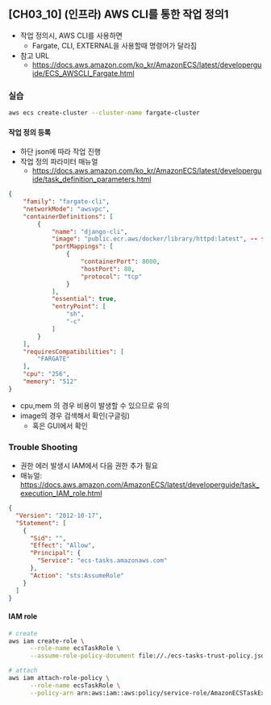 ## [CH03_10] (인프라) AWS CLI를 통한 작업 정의1
- 작업 정의시, AWS CLI를 사용하면
  - Fargate, CLI, EXTERNAL을 사용할때 명령어가 달라짐
- 참고 URL
  - https://docs.aws.amazon.com/ko_kr/AmazonECS/latest/developerguide/ECS_AWSCLI_Fargate.html

### 실습
```bash
aws ecs create-cluster --cluster-name fargate-cluster
```

#### 작업 정의 등록
- 하단 json에 따라 작업 진행
- 작업 정의 파라미터 매뉴얼
  - https://docs.aws.amazon.com/ko_kr/AmazonECS/latest/developerguide/task_definition_parameters.html
```json
{
    "family": "fargate-cli", 
    "networkMode": "awsvpc", 
    "containerDefinitions": [
        {
            "name": "django-cli", 
            "image": "public.ecr.aws/docker/library/httpd:latest", -- 실제 이미지 검색
            "portMappings": [
                {
                    "containerPort": 8000, 
                    "hostPort": 80, 
                    "protocol": "tcp"
                }
            ], 
            "essential": true, 
            "entryPoint": [
                "sh",
		        "-c"
            ]
        }
    ], 
    "requiresCompatibilities": [
        "FARGATE"
    ], 
    "cpu": "256", 
    "memory": "512"
}
```
- cpu,mem 의 경우 비용이 발생할 수 있으므로 유의
- image의 경우 검색해서 확인(구글링)
  - 혹은 GUI에서 확인

### Trouble Shooting
- 권한 에러 발생시 IAM에서 다음 권한 추가 필요
- 매뉴얼: https://docs.aws.amazon.com/AmazonECS/latest/developerguide/task_execution_IAM_role.html
```json
{
  "Version": "2012-10-17",
  "Statement": [
    {
      "Sid": "",
      "Effect": "Allow",
      "Principal": {
        "Service": "ecs-tasks.amazonaws.com"
      },
      "Action": "sts:AssumeRole"
    }
  ]
}
```

#### IAM role
```bash
# create
aws iam create-role \
      --role-name ecsTaskRole \
      --assume-role-policy-document file://./ecs-tasks-trust-policy.json # 실제 파일 task의 경로에 맞게 수행

# attach
aws iam attach-role-policy \
      --role-name ecsTaskRole \
      --policy-arn arn:aws:iam::aws:policy/service-role/AmazonECSTaskExecutionRolePolicy
```